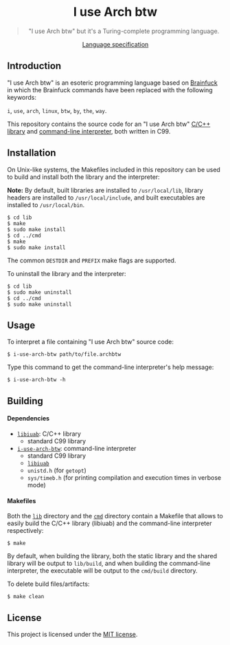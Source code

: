 <div align="center">
    <h1>I use Arch btw</h1>
    <blockquote>
        <p>"I use Arch btw" but it's a Turing-complete programming language.</p>
    </blockquote>
    <a href="./docs/LANG_SPEC.md">Language specification</a>
</div>

## Introduction

"I use Arch btw" is an esoteric programming language based on
[Brainfuck](https://en.wikipedia.org/wiki/Brainfuck) in which the Brainfuck
commands have been replaced with the following keywords:

`i`, `use`, `arch`, `linux`, `btw`, `by`, `the`, `way`.

This repository contains the source code for an "I use Arch btw"
[C/C++ library](./lib) and [command-line interpreter](./cmd), both written in
C99.

## Installation

On Unix-like systems, the Makefiles included in this repository can be used to
build and install both the library and the interpreter:

**Note:** By default, built libraries are installed to `/usr/local/lib`, library
headers are installed to `/usr/local/include`, and built executables are
installed to `/usr/local/bin`.

```
$ cd lib
$ make
$ sudo make install
$ cd ../cmd
$ make
$ sudo make install
```

The common `DESTDIR` and `PREFIX` make flags are supported.

To uninstall the library and the interpreter:

```
$ cd lib
$ sudo make uninstall
$ cd ../cmd
$ sudo make uninstall
```

## Usage

To interpret a file containing "I use Arch btw" source code:

```
$ i-use-arch-btw path/to/file.archbtw
```

Type this command to get the command-line interpreter's help message:

```
$ i-use-arch-btw -h
```

## Building

#### Dependencies

* [`libiuab`](./lib): C/C++ library
    - standard C99 library
* [`i-use-arch-btw`](./cmd): command-line interpreter
    - standard C99 library
    - [`libiuab`](./lib)
    - `unistd.h` (for `getopt`)
    - `sys/timeb.h` (for printing compilation and execution times in verbose
    mode)

#### Makefiles

Both the [`lib`](./lib) directory and the [`cmd`](./cmd) directory contain a
Makefile that allows to easily build the C/C++ library (libiuab) and the
command-line interpreter respectively:

```
$ make
```

By default, when building the library, both the static library and the shared
library will be output to `lib/build`, and when building the command-line
interpreter, the executable will be output to the `cmd/build` directory.

To delete build files/artifacts:

```
$ make clean
```

## License

This project is licensed under the [MIT license](./LICENSE).
